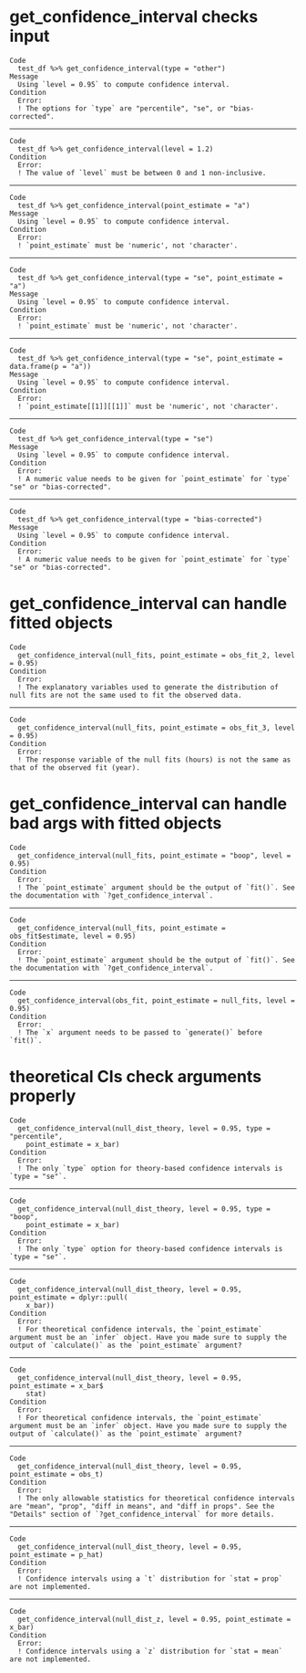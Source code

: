 # get_confidence_interval checks input

    Code
      test_df %>% get_confidence_interval(type = "other")
    Message
      Using `level = 0.95` to compute confidence interval.
    Condition
      Error:
      ! The options for `type` are "percentile", "se", or "bias-corrected".

---

    Code
      test_df %>% get_confidence_interval(level = 1.2)
    Condition
      Error:
      ! The value of `level` must be between 0 and 1 non-inclusive.

---

    Code
      test_df %>% get_confidence_interval(point_estimate = "a")
    Message
      Using `level = 0.95` to compute confidence interval.
    Condition
      Error:
      ! `point_estimate` must be 'numeric', not 'character'.

---

    Code
      test_df %>% get_confidence_interval(type = "se", point_estimate = "a")
    Message
      Using `level = 0.95` to compute confidence interval.
    Condition
      Error:
      ! `point_estimate` must be 'numeric', not 'character'.

---

    Code
      test_df %>% get_confidence_interval(type = "se", point_estimate = data.frame(p = "a"))
    Message
      Using `level = 0.95` to compute confidence interval.
    Condition
      Error:
      ! `point_estimate[[1]][[1]]` must be 'numeric', not 'character'.

---

    Code
      test_df %>% get_confidence_interval(type = "se")
    Message
      Using `level = 0.95` to compute confidence interval.
    Condition
      Error:
      ! A numeric value needs to be given for `point_estimate` for `type` "se" or "bias-corrected".

---

    Code
      test_df %>% get_confidence_interval(type = "bias-corrected")
    Message
      Using `level = 0.95` to compute confidence interval.
    Condition
      Error:
      ! A numeric value needs to be given for `point_estimate` for `type` "se" or "bias-corrected".

# get_confidence_interval can handle fitted objects

    Code
      get_confidence_interval(null_fits, point_estimate = obs_fit_2, level = 0.95)
    Condition
      Error:
      ! The explanatory variables used to generate the distribution of null fits are not the same used to fit the observed data.

---

    Code
      get_confidence_interval(null_fits, point_estimate = obs_fit_3, level = 0.95)
    Condition
      Error:
      ! The response variable of the null fits (hours) is not the same as that of the observed fit (year).

# get_confidence_interval can handle bad args with fitted objects

    Code
      get_confidence_interval(null_fits, point_estimate = "boop", level = 0.95)
    Condition
      Error:
      ! The `point_estimate` argument should be the output of `fit()`. See the documentation with `?get_confidence_interval`.

---

    Code
      get_confidence_interval(null_fits, point_estimate = obs_fit$estimate, level = 0.95)
    Condition
      Error:
      ! The `point_estimate` argument should be the output of `fit()`. See the documentation with `?get_confidence_interval`.

---

    Code
      get_confidence_interval(obs_fit, point_estimate = null_fits, level = 0.95)
    Condition
      Error:
      ! The `x` argument needs to be passed to `generate()` before `fit()`.

# theoretical CIs check arguments properly

    Code
      get_confidence_interval(null_dist_theory, level = 0.95, type = "percentile",
        point_estimate = x_bar)
    Condition
      Error:
      ! The only `type` option for theory-based confidence intervals is `type = "se"`.

---

    Code
      get_confidence_interval(null_dist_theory, level = 0.95, type = "boop",
        point_estimate = x_bar)
    Condition
      Error:
      ! The only `type` option for theory-based confidence intervals is `type = "se"`.

---

    Code
      get_confidence_interval(null_dist_theory, level = 0.95, point_estimate = dplyr::pull(
        x_bar))
    Condition
      Error:
      ! For theoretical confidence intervals, the `point_estimate` argument must be an `infer` object. Have you made sure to supply the output of `calculate()` as the `point_estimate` argument?

---

    Code
      get_confidence_interval(null_dist_theory, level = 0.95, point_estimate = x_bar$
        stat)
    Condition
      Error:
      ! For theoretical confidence intervals, the `point_estimate` argument must be an `infer` object. Have you made sure to supply the output of `calculate()` as the `point_estimate` argument?

---

    Code
      get_confidence_interval(null_dist_theory, level = 0.95, point_estimate = obs_t)
    Condition
      Error:
      ! The only allowable statistics for theoretical confidence intervals are "mean", "prop", "diff in means", and "diff in props". See the "Details" section of `?get_confidence_interval` for more details.

---

    Code
      get_confidence_interval(null_dist_theory, level = 0.95, point_estimate = p_hat)
    Condition
      Error:
      ! Confidence intervals using a `t` distribution for `stat = prop` are not implemented.

---

    Code
      get_confidence_interval(null_dist_z, level = 0.95, point_estimate = x_bar)
    Condition
      Error:
      ! Confidence intervals using a `z` distribution for `stat = mean` are not implemented.

